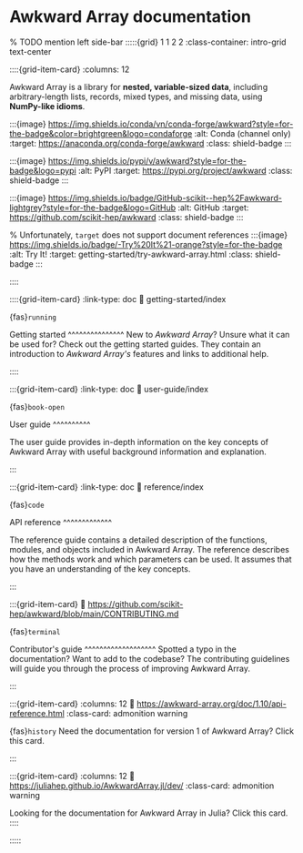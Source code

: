 # Awkward Array documentation


% TODO mention left side-bar
:::::{grid} 1 1 2 2
:class-container: intro-grid text-center

::::{grid-item-card} 
:columns: 12

Awkward Array is a library for **nested, variable-sized data**, including arbitrary-length lists, records, mixed types, and missing data, using **NumPy-like idioms**.

:::{image} https://img.shields.io/conda/vn/conda-forge/awkward?style=for-the-badge&color=brightgreen&logo=condaforge
:alt: Conda (channel only)
:target: https://anaconda.org/conda-forge/awkward
:class: shield-badge
:::

:::{image} https://img.shields.io/pypi/v/awkward?style=for-the-badge&logo=pypi
:alt: PyPI
:target: https://pypi.org/project/awkward
:class: shield-badge
:::

:::{image} https://img.shields.io/badge/GitHub-scikit--hep%2Fawkward-lightgrey?style=for-the-badge&logo=GitHub
:alt: GitHub
:target: https://github.com/scikit-hep/awkward
:class: shield-badge
:::

% Unfortunately, `target` does not support document references
:::{image} https://img.shields.io/badge/-Try%20It%21-orange?style=for-the-badge
:alt: Try It!
:target: getting-started/try-awkward-array.html
:class: shield-badge
:::

::::

::::{grid-item-card} 
:link-type: doc
:link: getting-started/index

{fas}`running`

Getting started 
^^^^^^^^^^^^^^^
New to *Awkward Array*? Unsure what it can be used for? Check out the getting started guides. They contain an introduction to *Awkward Array's* features and links to additional help.
   

::::

:::{grid-item-card}
:link-type: doc
:link: user-guide/index

{fas}`book-open`

User guide
^^^^^^^^^^

The user guide provides in-depth information on the key concepts of Awkward Array with useful background information and explanation.

:::

:::{grid-item-card}
:link-type: doc
:link: reference/index

{fas}`code`

API reference
^^^^^^^^^^^^^

The reference guide contains a detailed description of the functions, modules, and objects included in Awkward Array. The reference describes how the methods work and which parameters can be used. It assumes that you have an understanding of the key concepts.

:::

:::{grid-item-card}
:link: https://github.com/scikit-hep/awkward/blob/main/CONTRIBUTING.md

{fas}`terminal`

Contributor's guide
^^^^^^^^^^^^^^^^^^^
Spotted a typo in the documentation? Want to add to the codebase? The contributing guidelines will guide you through the process of improving Awkward Array.

:::

:::{grid-item-card} 
:columns: 12
:link: https://awkward-array.org/doc/1.10/api-reference.html
:class-card: admonition warning

{fas}`history` Need the documentation for version 1 of Awkward Array? Click this card.

:::

:::{grid-item-card} 
:columns: 12
:link: https://juliahep.github.io/AwkwardArray.jl/dev/
:class-card: admonition warning

Looking for the documentation for Awkward Array in Julia? Click this card.
::::
    
:::::

